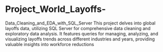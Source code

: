 # Project_World_Layoffs-
Data_Cleaning_and_EDA_with_SQL_Server
This project delves into global layoffs data, utilizing SQL Server for comprehensive data cleaning and exploratory data analysis. It features queries for managing, analyzing, and visualizing layoffs trends across different industries and years, providing valuable insights into workforce reductions
